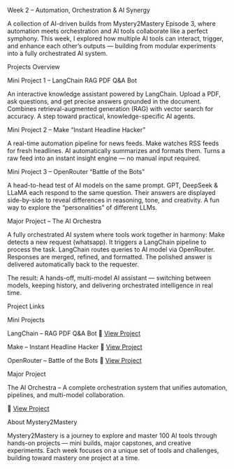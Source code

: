 Week 2 – Automation, Orchestration & AI Synergy

A collection of AI-driven builds from Mystery2Mastery Episode 3, where automation meets orchestration and AI tools collaborate like a perfect symphony. This week, I explored how multiple AI tools can interact, trigger, and enhance each other’s outputs — building from modular experiments into a fully orchestrated AI system.

Projects Overview

Mini Project 1 – LangChain RAG PDF Q&A Bot

An interactive knowledge assistant powered by LangChain.
Upload a PDF, ask questions, and get precise answers grounded in the document.
Combines retrieval-augmented generation (RAG) with vector search for accuracy.
A step toward practical, knowledge-specific AI agents.

Mini Project 2 – Make “Instant Headline Hacker”

A real-time automation pipeline for news feeds.
Make watches RSS feeds for fresh headlines.
AI automatically summarizes and formats them.
Turns a raw feed into an instant insight engine — no manual input required.

Mini Project 3 – OpenRouter “Battle of the Bots”

A head-to-head test of AI models on the same prompt.
GPT, DeepSeek & LLaMA each respond to the same question.
Their answers are displayed side-by-side to reveal differences in reasoning, tone, and creativity.
A fun way to explore the “personalities” of different LLMs.

Major Project – The AI Orchestra

A fully orchestrated AI system where tools work together in harmony:
Make detects a new request (whatsapp).
It triggers a LangChain pipeline to process the task.
LangChain routes queries to AI model via OpenRouter.
Responses are merged, refined, and formatted.
The polished answer is delivered automatically back to the requester.

The result: A hands-off, multi-model AI assistant — switching between models, keeping history, and delivering orchestrated intelligence in real time.

Project Links

Mini Projects

LangChain – RAG PDF Q&A Bot
🔗 [View Project](https://github.com/SabarishwaranGv/Week-2-Automation-Orchestration-AI-Synergy/tree/Mini_Project_1---RAG-PDF-Q%26A-BOT)

Make – Instant Headline Hacker
🔗 [View Project](https://github.com/SabarishwaranGv/Week-2-Automation-Orchestration-AI-Synergy/tree/Mini_Project_2---Instant-Headline-Hacker)

OpenRouter – Battle of the Bots
🔗 [View Project](https://github.com/SabarishwaranGv/Week-2-Automation-Orchestration-AI-Synergy/tree/Mini_Project_3---Battle_of_the_Bots)

Major Project

The AI Orchestra – A complete orchestration system that unifies automation, pipelines, and multi-model collaboration.

🔗 [View Project](https://github.com/SabarishwaranGv/Week-2-Automation-Orchestration-AI-Synergy/tree/Major_Project---AI-Orchestra)

About Mystery2Mastery

Mystery2Mastery is a journey to explore and master 100 AI tools through hands-on projects — mini builds, major capstones, and creative experiments. Each week focuses on a unique set of tools and challenges, building toward mastery one project at a time.
